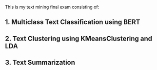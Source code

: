 This is my text mining final exam consisting of:
## 1. Multiclass Text Classification using BERT
## 2. Text Clustering using KMeansClustering and LDA
## 3. Text Summarization
